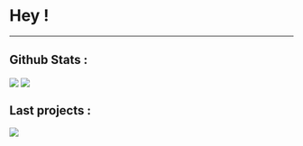 <!--
**Virdrox/Virdrox** is a ✨ _special_ ✨ repository because its `README.md` (this file) appears on your GitHub profile.

Here are some ideas to get you started:

- 🔭 I’m currently working on ...
- 🌱 I’m currently learning ...
- 👯 I’m looking to collaborate on ...
- 🤔 I’m looking for help with ...
- 💬 Ask me about ...
- 📫 How to reach me: ...
- 😄 Pronouns: ...
- ⚡ Fun fact: ...
-->
<body>
  <h1> Hey !</h1>
  <hr>
  <h2>Github Stats :</h2> 
  <img align="center" src="https://github-readme-stats.vercel.app/api?username=Virdrox&theme=codeSTACKr"/> 
  <img align="center" src="https://github-readme-stats.vercel.app/api/top-langs/?username=Virdrox&theme=codeSTACKr"/>

  <h2>Last projects :</h2> 
  <img align="center" src="https://github-readme-stats.vercel.app/api/pin/?username=Virdrox&repo=SQLtoPYSQLITE3&theme=codeSTACKr"/>
 </body>
